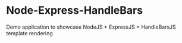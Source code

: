 # Node-Express-HandleBars
Demo application to showcase NodeJS + ExpressJS + HandleBarsJS template rendering
